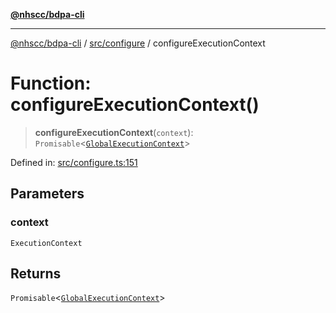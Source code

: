 [**@nhscc/bdpa-cli**](../../../README.md)

***

[@nhscc/bdpa-cli](../../../README.md) / [src/configure](../README.md) / configureExecutionContext

# Function: configureExecutionContext()

> **configureExecutionContext**(`context`): `Promisable`\<[`GlobalExecutionContext`](../type-aliases/GlobalExecutionContext.md)\>

Defined in: [src/configure.ts:151](https://github.com/nhscc/bdpa-cli/blob/cc06230b8b3c4bd28c3da1903ce886e7c819a1ce/src/configure.ts#L151)

## Parameters

### context

`ExecutionContext`

## Returns

`Promisable`\<[`GlobalExecutionContext`](../type-aliases/GlobalExecutionContext.md)\>
